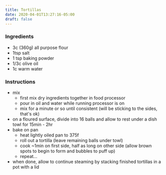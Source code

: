 ```yaml
---
title: Tortillas
date: 2020-04-01T13:27:16-05:00
draft: false
---
```


### Ingredients

- 3c (360g) all purpose flour
- 1tsp salt
- 1 tsp baking powder
- 1/3c olive oil
- 1c warm water

### Instructions

- mix
	- first mix dry ingredients together in food processor
	- pour in oil and water while running processor is on
	- mix for a minute or so until consistent (will be sticking to the sides, that's ok)
- on a floured surface, divide into 16 balls and allow to rest under a dish towl for 15min - 2hr
- bake on pan
	- heat lightly oiled pan to 375f
	- roll out a tortilla (leave remaining balls under towl)
	- cook ~1min on first side, half as long on other side (allow brown spots to begin to form and bubbles to puff up)
	- repeat...
- when done, allow to continue steaming by stacking finished tortillas in a pot with a lid

